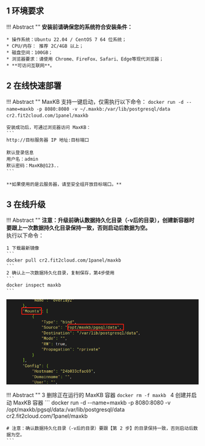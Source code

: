 ## 1 环境要求

!!! Abstract ""
    **安装前请确保您的系统符合安装条件：**

    * 操作系统：Ubuntu 22.04 / CentOS 7 64 位系统；
    * CPU/内存： 推荐 2C/4GB 以上；
    * 磁盘空间：100GB；
    * 浏览器要求：请使用 Chrome、FireFox、Safari、Edge等现代浏览器；
    * **可访问互联网**。



## 2 在线快速部署

!!! Abstract ""
    MaxKB 支持一键启动，仅需执行以下命令：
    ```
    docker run -d --name=maxkb -p 8080:8080 -v ~/.maxkb:/var/lib/postgresql/data cr2.fit2cloud.com/1panel/maxkb
    ```

    安装成功后，可通过浏览器访问 MaxKB：
    ```
    http://目标服务器 IP 地址:目标端口

    默认登录信息
    用户名：admin
    默认密码：MaxKB@123..
    ```

    **如果使用的是云服务器，请至安全组开放目标端口。**

## 3 在线升级

!!! Abstract ""
    **注意：升级前确认数据持久化目录（-v后的目录），创建新容器时要跟上一次数据持久化目录保持一致，否则启动后数据为空。**     
    执行以下命令：

    1 下载最新镜像
    ```
    docker pull cr2.fit2cloud.com/1panel/maxkb
    ```
    2 确认上一次数据持久化目录，复制保存，第4步使用
    ```
    docker inspect maxkb
    ```

![获取pgsql目录](../img/index/mount_pgsqldir.png)

!!! Abstract ""
    3 删除正在运行的 MaxKB 容器
    ```
    docker rm -f maxkb 
    ```
    4 创建并启动 MaxKB 容器
    ```
    docker run -d --name=maxkb -p 8080:8080 -v /opt/maxkb/pgsql/data:/var/lib/postgresql/data cr2.fit2cloud.com/1panel/maxkb

    # 注意：确认数据持久化目录（-v后的目录）要跟【第 2 步】的目录保持一致，否则启动后数据为空。
    ```
